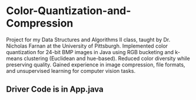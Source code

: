 # Color-Quantization-and-Compression
Project for my Data Structures and Algorithms II class, taught by Dr. Nicholas Farnan at the University of Pittsburgh.
Implemented color quantization for 24-bit BMP images in Java using RGB bucketing and k-means clustering (Euclidean and hue-based). Reduced color diversity while preserving quality. Gained experience in image compression, file formats, and unsupervised learning for computer vision tasks.

## Driver Code is in App.java
